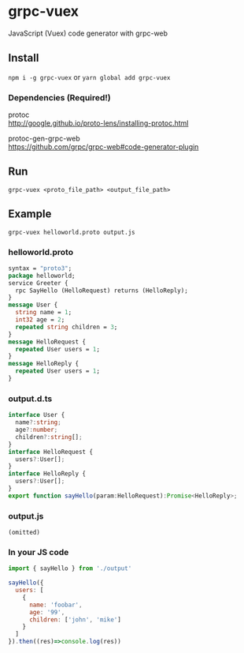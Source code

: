 # grpc-vuex
JavaScript (Vuex) code generator with grpc-web



## Install
`npm i -g grpc-vuex` or `yarn global add grpc-vuex`

### Dependencies (Required!)
protoc  
http://google.github.io/proto-lens/installing-protoc.html

protoc-gen-grpc-web  
https://github.com/grpc/grpc-web#code-generator-plugin



## Run
`grpc-vuex <proto_file_path> <output_file_path>`



## Example

`grpc-vuex helloworld.proto output.js`

### helloworld.proto

```proto
syntax = "proto3";
package helloworld;
service Greeter {
  rpc SayHello (HelloRequest) returns (HelloReply);
}
message User {
  string name = 1;
  int32 age = 2;
  repeated string children = 3;
}
message HelloRequest {
  repeated User users = 1;
}
message HelloReply {
  repeated User users = 1;
}
```

### output.d.ts

```ts
interface User {
  name?:string;
  age?:number;
  children?:string[];
}
interface HelloRequest {
  users?:User[];
}
interface HelloReply {
  users?:User[];
}
export function sayHello(param:HelloRequest):Promise<HelloReply>;
```

### output.js

```
(omitted)
```

### In your JS code

```js
import { sayHello } from './output'

sayHello({
  users: [
    {
      name: 'foobar',
      age: '99',
      children: ['john', 'mike']
    }
  ]
}).then((res)=>console.log(res))
```